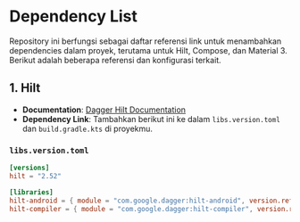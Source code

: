 # Dependency List

Repository ini berfungsi sebagai daftar referensi link untuk menambahkan dependencies dalam proyek, terutama untuk Hilt, Compose, dan Material 3. Berikut adalah beberapa referensi dan konfigurasi terkait.

## 1. Hilt
- **Documentation**: [Dagger Hilt Documentation](https://dagger.dev/hilt/gradle-setup)
- **Dependency Link**: Tambahkan berikut ini ke dalam `libs.version.toml` dan `build.gradle.kts` di proyekmu.

### `libs.version.toml`
```toml
[versions]
hilt = "2.52"

[libraries]
hilt-android = { module = "com.google.dagger:hilt-android", version.ref = "hilt" }
hilt-compiler = { module = "com.google.dagger:hilt-compiler", version.ref = "hilt" }
```
